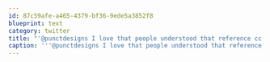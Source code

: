 ```yaml
---
id: 87c59afe-a465-4379-bf36-9ede5a3852f8
blueprint: text
category: twitter
title: "'@punctdesigns I love that people understood that reference cc @tehShane"
caption: '''@punctdesigns I love that people understood that reference cc <span class="username username_linked">@<a href="https://twitter.com/tehShane" title="Shane Lawrence">tehShane</a></span>'
---
```

